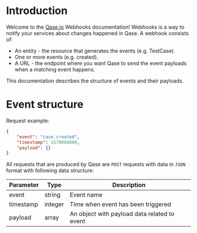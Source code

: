 # Introduction

Welcome to the [Qase.io](https://qase.io) Webhooks documentation! Webhooks is a way to notify your services about changes happened in Qase. A webhook consists of:

- An entity - the resource that generates the events (e.g. TestCase).
- One or more events (e.g. created).
- A URL - the endpoint where you want Qase to send the event payloads when a matching event happens.

This documentation describes the structure of events and their payloads.

# Event structure

Request example:

```json
{
    "event": "case.created",
    "timestamp": 1570000000,
    "payload": {}
}
```

All requests that are produced by Qase are `POST` requests with data in `JSON` format with following data structure:

Parameter | Type | Description
--------- | ----------- | -----------
event | string | Event name
timestamp | integer | Time when event has been triggered
payload | array | An object with payload data related to event
